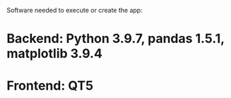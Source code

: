 Software needed to execute or create the app:

# Backend: Python 3.9.7, pandas 1.5.1, matplotlib 3.9.4
# Frontend: QT5
